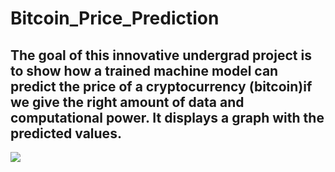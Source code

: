 # Bitcoin_Price_Prediction
## The goal of this innovative undergrad project is to show how a trained machine model can predict the price of a cryptocurrency (bitcoin)if we give the right amount of data and computational power. It displays a graph with the predicted values.
<img src="https://user-images.githubusercontent.com/48389510/90300760-b7ab6300-deb9-11ea-8049-548f3df93bbd.jpg">

